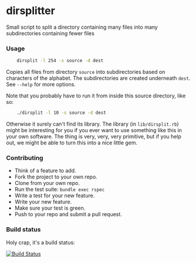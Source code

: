 dirsplitter
===========

Small script to split a directory containing many files into many subdirectories containing fewer files


### Usage

```bash
    dirsplit -l 254 -s source -d dest
```

Copies all files from directory `source` into subdirectories based on characters of the alphabet. The subdirectories are created underneath `dest`. See `--help` for more options.

Note that you probably have to run it from inside this source directory, like so:

```bash
    ./dirsplit -l 10 -s source -d dest
```

Otherwise it surely can't find its library. The library (in `lib/dirsplit.rb`) might be interesting for you if you ever want to use something like this in your own software. The thing is very, very, very primitive, but if you help out, we might be able to turn this into a nice little gem.

### Contributing

* Think of a feature to add.
* Fork the project to your own repo.
* Clone from your own repo.
* Run the test suite: `bundle exec rspec`
* Write a test for your new feature.
* Write your new feature.
* Make sure your test is green.
* Push to your repo and submit a pull request.

### Build status

Holy crap, it's a build status:

[![Build Status](https://travis-ci.org/psy-q/dirsplitter.png?branch=master)](https://travis-ci.org/psy-q/dirsplitter)
